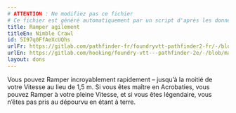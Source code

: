 ```yaml
---
# ATTENTION : Ne modifiez pas ce fichier
# Ce fichier est généré automatiquement par un script d'après les données du module Foundry VTT officiel et de sa traduction
title: Ramper agilement
titleEn: Nimble Crawl
id: 5I97q0FfAeXcUQhs
urlFr: https://gitlab.com/pathfinder-fr/foundryvtt-pathfinder2-fr/-/blob/master/data/feats/5I97q0FfAeXcUQhs.htm
urlEn: https://gitlab.com/hooking/foundry-vtt---pathfinder-2e/-/blob/master/packs/data/feats.db/nimble-crawl.json
layout: dons
---
```

Vous pouvez Ramper incroyablement rapidement – jusqu’à la moitié de votre Vitesse au lieu de 1,5 m. Si vous êtes maître en Acrobaties, vous pouvez Ramper à votre pleine Vitesse, et si vous êtes légendaire, vous n’êtes pas pris au dépourvu en étant à terre.
